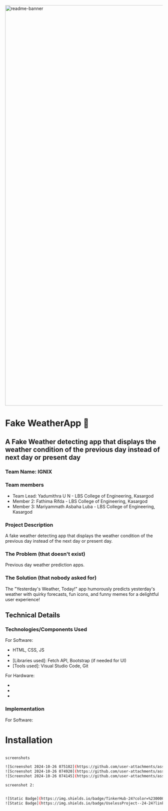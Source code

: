<img width="1280" alt="readme-banner" src="https://github.com/user-attachments/assets/35332e92-44cb-425b-9dff-27bcf1023c6c">

# Fake WeatherApp 🎯


## A Fake Weather detecting app that displays the weather condition of the previous day instead of next day or present day
### Team Name: IGNIX


### Team members
- Team Lead: Yadumithra U N - LBS College of Engineering, Kasargod
- Member 2: Fathima Rifda -  LBS College of Engineering, Kasargod
- Member 3: Mariyammath Asbaha Luba -  LBS College of Engineering, Kasargod

### Project Description
A fake weather detecting app that displays the weather condition of the previous day instead of the next day or present day.

### The Problem (that doesn't exist)
Previous day weather prediction apps.

### The Solution (that nobody asked for)
The "Yesterday's Weather, Today!" app humorously predicts yesterday's weather with quirky forecasts, fun icons, and funny memes for a delightful user experience!

## Technical Details
### Technologies/Components Used
For Software:
- HTML, CSS, JS
- [Frameworks used]: None
- [Libraries used]: Fetch API, Bootstrap (if needed for UI)
- [Tools used]: Visual Studio Code, Git

For Hardware:
- [List main components]: None (Software Only)
- [List specifications]: N/A
- [List tools required]: N/A

### Implementation
For Software:
# Installation
```bash

screenshots

![Screenshot 2024-10-26 075102](https://github.com/user-attachments/assets/bc5900d0-9cd7-47fc-b777-3bd4b68c8e9a)
![Screenshot 2024-10-26 074920](https://github.com/user-attachments/assets/a31d45fc-9b2f-4030-964e-f6042a3df33f)
![Screenshot 2024-10-26 074145](https://github.com/user-attachments/assets/69a5af85-ab6d-4fb2-af24-a2669fd7cc04)

screenshot 2:


![Static Badge](https://img.shields.io/badge/TinkerHub-24?color=%23000000&link=https%3A%2F%2Fwww.tinkerhub.org%2F)
![Static Badge](https://img.shields.io/badge/UselessProject--24-24?link=https%3A%2F%2Fwww.tinkerhub.org%2Fevents%2FQ2Q1TQKX6Q%2FUseless%2520Projects)
